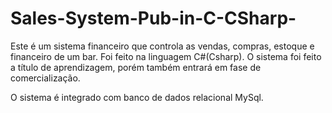 # Sales-System-Pub-in-C-CSharp-

Este é um sistema financeiro que controla as vendas, compras, estoque e financeiro de um bar. Foi feito na linguagem C#(Csharp).
O sistema foi feito a título de aprendizagem, porém também entrará em fase de comercialização.

O sistema é integrado com banco de dados relacional MySql. 

